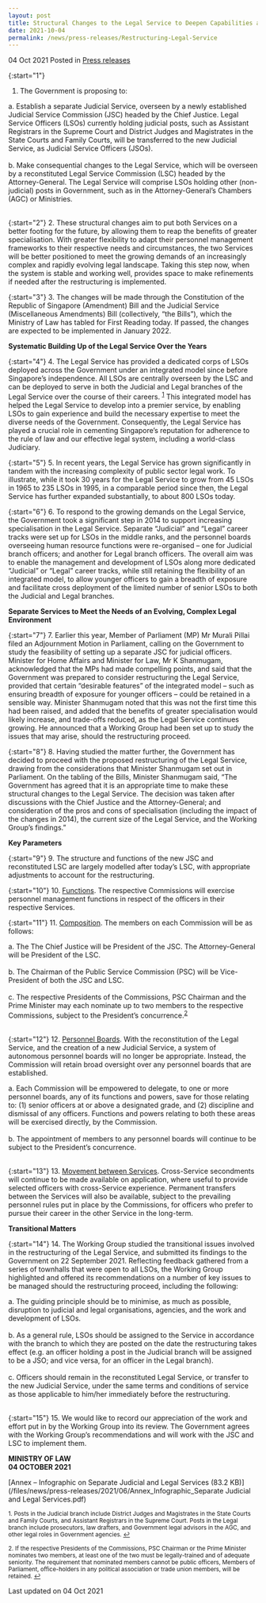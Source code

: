 ```yaml
---
layout: post
title: Structural Changes to the Legal Service to Deepen Capabilities and Better Meet Evolving Demands  
date: 2021-10-04
permalink: /news/press-releases/Restructuring-Legal-Service
---
```


04 Oct 2021 Posted in [Press releases](/news/press-releases)

{:start="1"}
1. The Government is proposing to: 

  a.	Establish a separate Judicial Service, overseen by a newly established Judicial Service Commission (JSC) headed by the Chief Justice. Legal Service Officers (LSOs) currently holding judicial posts, such as Assistant Registrars in the Supreme Court and District Judges and Magistrates in the State Courts and Family Courts, will be transferred to the new Judicial Service, as Judicial Service Officers (JSOs).<br>
<br>
  b.	Make consequential changes to the Legal Service, which will be overseen by a reconstituted Legal Service Commission (LSC) headed by the Attorney-General. The Legal Service will comprise LSOs holding other (non-judicial) posts in Government, such as in the Attorney-General’s Chambers (AGC) or Ministries.<br>
    <br>

{:start="2"}
2. These structural changes aim to put both Services on a better footing for the future, by allowing them to reap the benefits of greater specialisation. With greater flexibility to adapt their personnel management frameworks to their respective needs and circumstances, the two Services will be better positioned to meet the growing demands of an increasingly complex and rapidly evolving legal landscape. Taking this step now, when the system is stable and working well, provides space to make refinements if needed after the restructuring is implemented.

{:start="3"}
3. The changes will be made through the Constitution of the Republic of Singapore (Amendment) Bill and the Judicial Service (Miscellaneous Amendments) Bill (collectively, “the Bills”), which the Ministry of Law has tabled for First Reading today. If passed, the changes are expected to be implemented in January 2022. 

**Systematic Building Up of the Legal Service Over the Years**

{:start="4"}
4. The Legal Service has provided a dedicated corps of LSOs deployed across the Government under an integrated model since before Singapore’s independence. All LSOs are centrally overseen by the LSC and can be deployed to serve in both the Judicial and Legal branches of the Legal Service over the course of their careers. <sup><a href="#fn1" id="ref1">1</a></sup> This integrated model has helped the Legal Service to develop into a premier service, by enabling LSOs to gain experience and build the necessary expertise to meet the diverse needs of the Government. Consequently, the Legal Service has played a crucial role in cementing Singapore’s reputation for adherence to the rule of law and our effective legal system, including a world-class Judiciary.

{:start="5"}
5. In recent years, the Legal Service has grown significantly in tandem with the increasing complexity of public sector legal work. To illustrate, while it took 30 years for the Legal Service to grow from 45 LSOs in 1965 to 235 LSOs in 1995, in a comparable period since then, the Legal Service has further expanded substantially, to about 800 LSOs today. 

{:start="6"}
6. To respond to the growing demands on the Legal Service, the Government took a significant step in 2014 to support increasing specialisation in the Legal Service. Separate “Judicial” and “Legal” career tracks were set up for LSOs in the middle ranks, and the personnel boards overseeing human resource functions were re-organised – one for Judicial branch officers; and another for Legal branch officers. The overall aim was to enable the management and development of LSOs along more dedicated “Judicial” or “Legal” career tracks, while still retaining the flexibility of an integrated model, to allow younger officers to gain a breadth of exposure and facilitate cross deployment of the limited number of senior LSOs to both the Judicial and Legal branches.

**Separate Services to Meet the Needs of an Evolving, Complex Legal Environment**

{:start="7"}
7. Earlier this year, Member of Parliament (MP) Mr Murali Pillai filed an Adjournment Motion in Parliament, calling on the Government to study the feasibility of setting up a separate JSC for judicial officers. Minister for Home Affairs and Minister for Law, Mr K Shanmugam, acknowledged that the MPs had made compelling points, and said that the Government was prepared to consider restructuring the Legal Service, provided that certain “desirable features” of the integrated model – such as ensuring breadth of exposure for younger officers – could be retained in a sensible way. Minister Shanmugam noted that this was not the first time this had been raised, and added that the benefits of greater specialisation would likely increase, and trade-offs reduced, as the Legal Service continues growing. He announced that a Working Group had been set up to study the issues that may arise, should the restructuring proceed.
    
{:start="8"}
8. Having studied the matter further, the Government has decided to proceed with the proposed restructuring of the Legal Service, drawing from the considerations that Minister Shanmugam set out in Parliament. On the tabling of the Bills, Minister Shanmugam said, “The Government has agreed that it is an appropriate time to make these structural changes to the Legal Service. The decision was taken after discussions with the Chief Justice and the Attorney-General; and consideration of the pros and cons of specialisation (including the impact of the changes in 2014), the current size of the Legal Service, and the Working Group’s findings.” 

**Key Parameters**

{:start="9"}
9. The structure and functions of the new JSC and reconstituted LSC are largely modelled after today’s LSC, with appropriate adjustments to account for the restructuring.

{:start="10"}
10. <u>Functions</u>. The respective Commissions will exercise personnel management functions in respect of the officers in their respective Services. 

{:start="11"}
11. <u>Composition</u>. The members on each Commission will be as follows: 

  a.	The The Chief Justice will be President of the JSC. The Attorney-General will be President of the LSC.<br>
<br>
  b.	The Chairman of the Public Service Commission (PSC) will be Vice-President of both the JSC and LSC.<br>
    <br>
  c.	The respective Presidents of the Commissions, PSC Chairman and the Prime Minister may each nominate up to two members to the respective Commissions, subject to the President’s concurrence.<sup><a href="#fn2" id="ref2">2</a></sup><br>
    <br>

{:start="12"}
12. <u>Personnel Boards</u>. With the reconstitution of the Legal Service, and the creation of a new Judicial Service, a system of autonomous personnel boards will no longer be appropriate. Instead, the Commission will retain broad oversight over any personnel boards that are established. 

  a.	Each Commission will be empowered to delegate, to one or more personnel boards, any of its functions and powers, save for those relating to: (1) senior officers at or above a designated grade, and (2) discipline and dismissal of any officers. Functions and powers relating to both these areas will be exercised directly, by the Commission.<br>
<br>
  b.	The appointment of members to any personnel boards will continue to be subject to the President’s concurrence.<br>
    <br>

{:start="13"}
13. <u>Movement between Services</u>. Cross-Service secondments will continue to be made available on application, where useful to provide selected officers with cross-Service experience. Permanent transfers between the Services will also be available, subject to the prevailing personnel rules put in place by the Commissions, for officers who prefer to pursue their career in the other Service in the long-term.  

**Transitional Matters**

{:start="14"}
14. The Working Group studied the transitional issues involved in the restructuring of the Legal Service, and submitted its findings to the Government on 22 September 2021.  Reflecting feedback gathered from a series of townhalls that were open to all LSOs, the Working Group highlighted and offered its recommendations on a number of key issues to be managed should the restructuring proceed, including the following:

  a.	The guiding principle should be to minimise, as much as possible, disruption to judicial and legal organisations, agencies, and the work and development of LSOs.<br>
<br>
  b.	As a general rule, LSOs should be assigned to the Service in accordance with the branch to which they are posted on the date the restructuring takes effect (e.g. an officer holding a post in the Judicial branch will be assigned to be a JSO; and vice versa, for an officer in the Legal branch).<br>
    <br>
  c.	Officers should remain in the reconstituted Legal Service, or transfer to the new Judicial Service, under the same terms and conditions of service as those applicable to him/her immediately before the restructuring.<br>
    <br>

{:start="15"}
15. We would like to record our appreciation of the work and effort put in by the Working Group into its review. The Government agrees with the Working Group’s recommendations and will work with the JSC and LSC to implement them.


**MINISTRY OF LAW**
<br>**04 OCTOBER 2021**

[Annex – Infographic on Separate Judicial and Legal Services (83.2 KB)](/files/news/press-releases/2021/06/Annex_Infographic_Separate Judicial and Legal Services.pdf)<br>

<p><sup id="fn1">1. Posts in the Judicial branch include District Judges and Magistrates in the State Courts and Family Courts, and Assistant Registrars in the Supreme Court. Posts in the Legal branch include prosecutors, law drafters, and Government legal advisors in the AGC, and other legal roles in Government agencies. <a href="#ref1" title="Jump back to footnote 1 in the text.">↩</a></sup></p>

<p><sup id="fn2">2. If the respective Presidents of the Commissions, PSC Chairman or the Prime Minister nominates two members, at least one of the two must be legally-trained and of adequate seniority. The requirement that nominated members cannot be public officers, Members of Parliament, office-holders in any political association or trade union members, will be retained. <a href="#ref2" title="Jump back to footnote 2 in the text.">↩</a></sup></p>

<p class="right-side-updated">Last updated on 04 Oct 2021</p>
